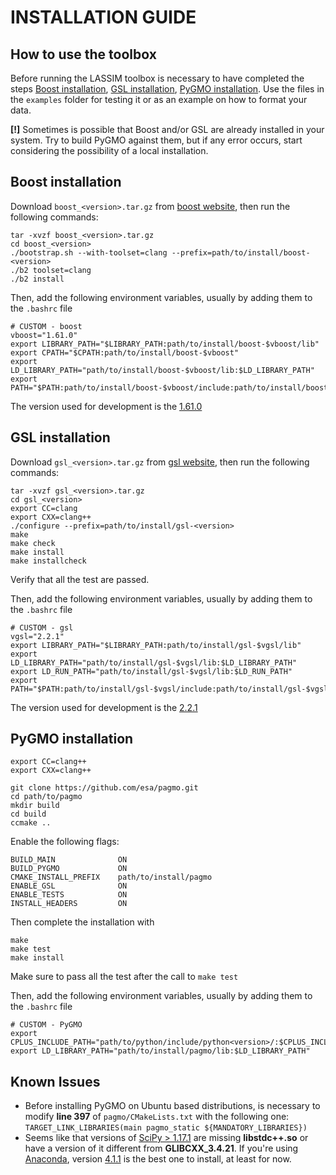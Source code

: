 INSTALLATION GUIDE
==================

How to use the toolbox
----------------------
Before running the LASSIM toolbox is necessary to have completed the steps [Boost installation](#boost-installation), 
[GSL installation](#gsl-installation), [PyGMO installation](#pygmo-installation). Use the files in the `examples` folder for testing it or as an 
example on how to format your data.

**[!]** Sometimes is possible that Boost and/or GSL are already installed in your system. Try to build 
PyGMO against them, but if any error occurs, start considering the possibility of a local installation.

Boost installation
------------------
Download `boost_<version>.tar.gz` from [boost website](http://www.boost.org), then run the following commands:
```
tar -xvzf boost_<version>.tar.gz
cd boost_<version>
./bootstrap.sh --with-toolset=clang --prefix=path/to/install/boost-<version>
./b2 toolset=clang
./b2 install
```

Then, add the following environment variables, usually by adding them to the `.bashrc` file
```
# CUSTOM - boost
vboost="1.61.0"
export LIBRARY_PATH="$LIBRARY_PATH:path/to/install/boost-$vboost/lib"
export CPATH="$CPATH:path/to/install/boost-$vboost"
export LD_LIBRARY_PATH="path/to/install/boost-$vboost/lib:$LD_LIBRARY_PATH"
export PATH="$PATH:path/to/install/boost-$vboost/include:path/to/install/boost-$vboost/lib"
```

The version used for development is the [1.61.0](https://sourceforge.net/projects/boost/files/boost/1.61.0/boost_1_61_0.tar.gz)

GSL installation
----------------
Download `gsl_<version>.tar.gz` from [gsl website](http://ftp.acc.umu.se/mirror/gnu.org/gnu/gsl/), then run the following commands:
```
tar -xvzf gsl_<version>.tar.gz
cd gsl_<version>
export CC=clang
export CXX=clang++
./configure --prefix=path/to/install/gsl-<version>
make
make check
make install
make installcheck
```
Verify that all the test are passed.

Then, add the following environment variables, usually by adding them to the `.bashrc` file
```
# CUSTOM - gsl
vgsl="2.2.1"
export LIBRARY_PATH="$LIBRARY_PATH:path/to/install/gsl-$vgsl/lib"
export LD_LIBRARY_PATH="path/to/install/gsl-$vgsl/lib:$LD_LIBRARY_PATH"
export LD_RUN_PATH="path/to/install/gsl-$vgsl/lib:$LD_RUN_PATH"
export PATH="$PATH:path/to/install/gsl-$vgsl/include:path/to/install/gsl-$vgsl/lib"
```

The version used for development is the [2.2.1](http://ftp.acc.umu.se/mirror/gnu.org/gnu/gsl/gsl-2.2.1.tar.gz)

PyGMO installation
------------------

```
export CC=clang++
export CXX=clang++

git clone https://github.com/esa/pagmo.git
cd path/to/pagmo
mkdir build
cd build
ccmake ..
```
Enable the following flags:
```
BUILD_MAIN              ON
BUILD_PYGMO             ON
CMAKE_INSTALL_PREFIX    path/to/install/pagmo
ENABLE_GSL              ON
ENABLE_TESTS            ON
INSTALL_HEADERS         ON
```
Then complete the installation with
```
make
make test
make install
```
Make sure to pass all the test after the call to `make test`

Then, add the following environment variables, usually by adding them to the `.bashrc` file
```
# CUSTOM - PyGMO
export CPLUS_INCLUDE_PATH="path/to/python/include/python<version>/:$CPLUS_INCLUDE_PATH"
export LD_LIBRARY_PATH="path/to/install/pagmo/lib:$LD_LIBRARY_PATH"
```

Known Issues
------------
- Before installing PyGMO on Ubuntu based distributions, is necessary to modify **line 397** of `pagmo/CMakeLists.txt` with the following one:
`TARGET_LINK_LIBRARIES(main pagmo_static ${MANDATORY_LIBRARIES})`
- Seems like that versions of [SciPy > 1.17.1](http://www.scipy.org/) are missing **libstdc++.so** or have a version of it
different from **GLIBCXX_3.4.21**. If you're using [Anaconda](https://anaconda.org/), version [4.1.1](https://repo.continuum.io/archive/index.html) is the best one to
install, at least for now.
